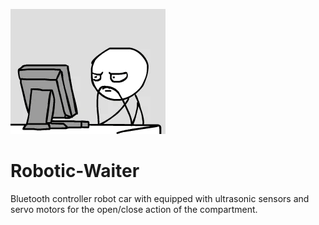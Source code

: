 ![masterhead](crazy.gif)
# Robotic-Waiter

Bluetooth controller robot car with equipped with ultrasonic sensors and servo motors for the open/close action of the compartment.
